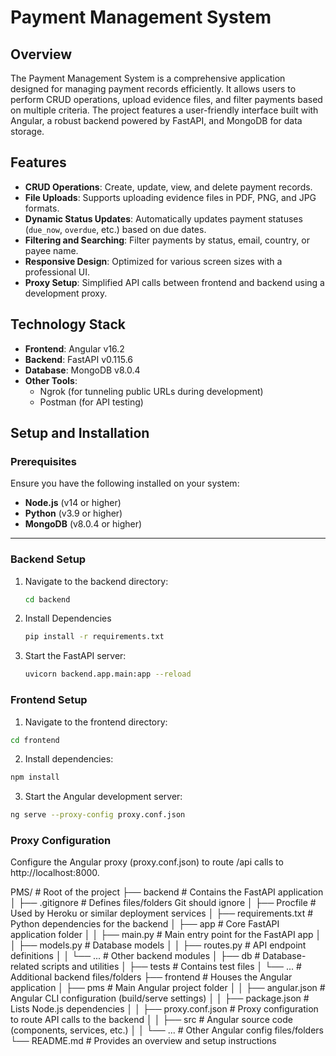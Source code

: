 # Payment Management System

## Overview
The Payment Management System is a comprehensive application designed for managing payment records efficiently. It allows users to perform CRUD operations, upload evidence files, and filter payments based on multiple criteria. The project features a user-friendly interface built with Angular, a robust backend powered by FastAPI, and MongoDB for data storage.

## Features
- **CRUD Operations**: Create, update, view, and delete payment records.
- **File Uploads**: Supports uploading evidence files in PDF, PNG, and JPG formats.
- **Dynamic Status Updates**: Automatically updates payment statuses (`due_now`, `overdue`, etc.) based on due dates.
- **Filtering and Searching**: Filter payments by status, email, country, or payee name.
- **Responsive Design**: Optimized for various screen sizes with a professional UI.
- **Proxy Setup**: Simplified API calls between frontend and backend using a development proxy.

## Technology Stack
- **Frontend**: Angular v16.2
- **Backend**: FastAPI v0.115.6
- **Database**: MongoDB v8.0.4
- **Other Tools**: 
  - Ngrok (for tunneling public URLs during development)
  - Postman (for API testing)

## Setup and Installation

### Prerequisites
Ensure you have the following installed on your system:
- **Node.js** (v14 or higher)
- **Python** (v3.9 or higher)
- **MongoDB** (v8.0.4 or higher)

---

### Backend Setup
1. Navigate to the backend directory:
   ```bash
   cd backend
2. Install Dependencies
   ```bash
   pip install -r requirements.txt

3. Start the FastAPI server:
   ```bash
   uvicorn backend.app.main:app --reload

### Frontend Setup

1. Navigate to the frontend directory:
  ```bash
  cd frontend
```

2. Install dependencies:
  ```bash
  npm install
  ```

3. Start the Angular development server:
  ```bash
  ng serve --proxy-config proxy.conf.json
  ```

### Proxy Configuration

Configure the Angular proxy (proxy.conf.json) to route /api calls to http://localhost:8000.


PMS/                              # Root of the project
├── backend                       # Contains the FastAPI application
│   ├── .gitignore               # Defines files/folders Git should ignore
│   ├── Procfile                 # Used by Heroku or similar deployment services
│   ├── requirements.txt         # Python dependencies for the backend
│   ├── app                      # Core FastAPI application folder
│   │   ├── main.py              # Main entry point for the FastAPI app
│   │   ├── models.py            # Database models
│   │   ├── routes.py            # API endpoint definitions
│   │   └── ...                  # Other backend modules
│   ├── db                       # Database-related scripts and utilities
│   ├── tests                    # Contains test files
│   └── ...                      # Additional backend files/folders
├── frontend                     # Houses the Angular application
│   ├── pms                      # Main Angular project folder
│   │   ├── angular.json         # Angular CLI configuration (build/serve settings)
│   │   ├── package.json         # Lists Node.js dependencies
│   │   ├── proxy.conf.json      # Proxy configuration to route API calls to the backend
│   │   ├── src                  # Angular source code (components, services, etc.)
│   │   └── ...                  # Other Angular config files/folders
└── README.md                    # Provides an overview and setup instructions

